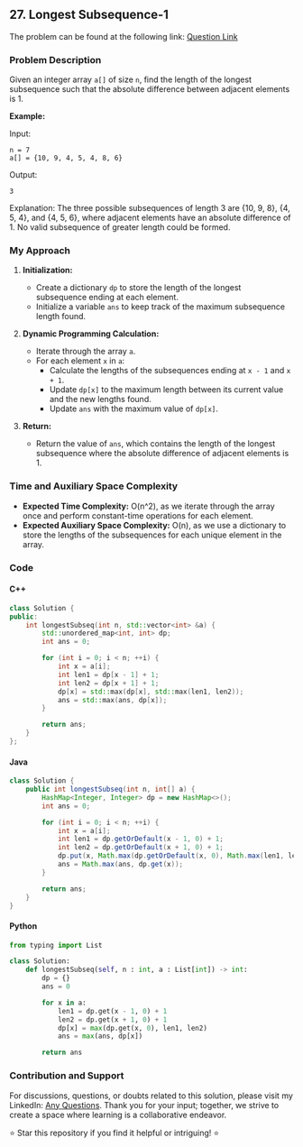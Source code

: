 ## 27. Longest Subsequence-1

The problem can be found at the following link: [Question Link](https://www.geeksforgeeks.org/problems/longest-subsequence-such-that-difference-between-adjacents-is-one4724/1)

### Problem Description

Given an integer array `a[]` of size `n`, find the length of the longest subsequence such that the absolute difference between adjacent elements is 1.

**Example:**

Input:
```
n = 7
a[] = {10, 9, 4, 5, 4, 8, 6}
```
Output:
```
3
```
Explanation:
The three possible subsequences of length 3 are {10, 9, 8}, {4, 5, 4}, and {4, 5, 6}, where adjacent elements have an absolute difference of 1. No valid subsequence of greater length could be formed.

### My Approach

1. **Initialization:**
   - Create a dictionary `dp` to store the length of the longest subsequence ending at each element.
   - Initialize a variable `ans` to keep track of the maximum subsequence length found.

2. **Dynamic Programming Calculation:**
   - Iterate through the array `a`.
   - For each element `x` in `a`:
     - Calculate the lengths of the subsequences ending at `x - 1` and `x + 1`.
     - Update `dp[x]` to the maximum length between its current value and the new lengths found.
     - Update `ans` with the maximum value of `dp[x]`.

3. **Return:**
   - Return the value of `ans`, which contains the length of the longest subsequence where the absolute difference of adjacent elements is 1.

### Time and Auxiliary Space Complexity

- **Expected Time Complexity:** O(n^2), as we iterate through the array once and perform constant-time operations for each element.
- **Expected Auxiliary Space Complexity:** O(n), as we use a dictionary to store the lengths of the subsequences for each unique element in the array.

### Code

#### C++

```cpp
class Solution {
public:
    int longestSubseq(int n, std::vector<int> &a) {
        std::unordered_map<int, int> dp;
        int ans = 0;

        for (int i = 0; i < n; ++i) {
            int x = a[i];
            int len1 = dp[x - 1] + 1;
            int len2 = dp[x + 1] + 1;
            dp[x] = std::max(dp[x], std::max(len1, len2));
            ans = std::max(ans, dp[x]);
        }

        return ans;
    }
};
```

#### Java

```java
class Solution {
    public int longestSubseq(int n, int[] a) {
        HashMap<Integer, Integer> dp = new HashMap<>();
        int ans = 0;

        for (int i = 0; i < n; ++i) {
            int x = a[i];
            int len1 = dp.getOrDefault(x - 1, 0) + 1;
            int len2 = dp.getOrDefault(x + 1, 0) + 1;
            dp.put(x, Math.max(dp.getOrDefault(x, 0), Math.max(len1, len2)));
            ans = Math.max(ans, dp.get(x));
        }

        return ans;
    }
}
```

#### Python

```python
from typing import List

class Solution:
    def longestSubseq(self, n : int, a : List[int]) -> int:
        dp = {}
        ans = 0

        for x in a:
            len1 = dp.get(x - 1, 0) + 1
            len2 = dp.get(x + 1, 0) + 1
            dp[x] = max(dp.get(x, 0), len1, len2)
            ans = max(ans, dp[x])

        return ans
```

### Contribution and Support

For discussions, questions, or doubts related to this solution, please visit my LinkedIn: [Any Questions](https://www.linkedin.com/in/het-patel-8b110525a/).
Thank you for your input; together, we strive to create a space where learning is a collaborative endeavor.

⭐ Star this repository if you find it helpful or intriguing! ⭐
